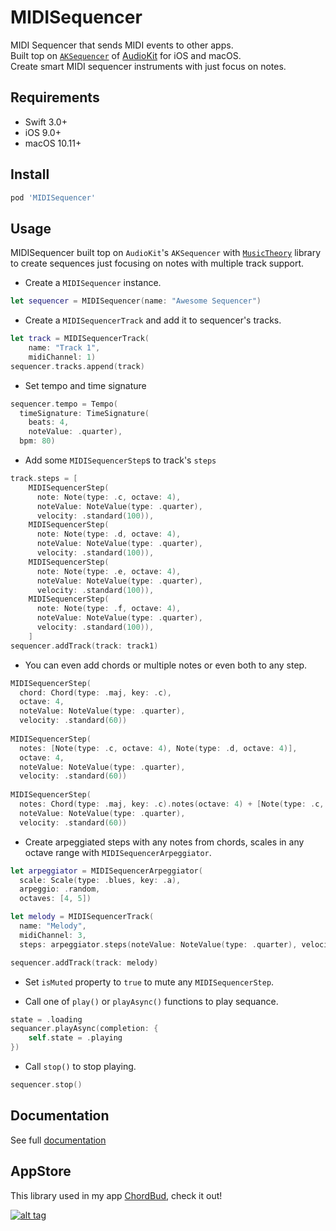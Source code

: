 MIDISequencer
===

MIDI Sequencer that sends MIDI events to other apps.  
Built top on [`AKSequencer`](https://github.com/AudioKit/AudioKit/blob/master/AudioKit/Common/MIDI/Sequencer/AKSequencer.swift) of [AudioKit](https://github.com/AudioKit/AudioKit) for iOS and macOS.  
Create smart MIDI sequencer instruments with just focus on notes.

Requirements
----

- Swift 3.0+
- iOS 9.0+
- macOS 10.11+

Install
----

``` ruby
pod 'MIDISequencer'
```

Usage
----

MIDISequencer built top on `AudioKit`'s `AKSequencer` with [`MusicTheory`](https://github.com/cemolcay/MusicTheory) library to create sequences just focusing on notes with multiple track support.

- Create a `MIDISequencer` instance.  

``` swift
let sequencer = MIDISequencer(name: "Awesome Sequencer")
```
  
- Create a `MIDISequencerTrack` and add it to sequencer's tracks.  

``` swift
let track = MIDISequencerTrack(
	name: "Track 1", 
	midiChannel: 1)
sequencer.tracks.append(track)
```

- Set tempo and time signature

``` swift
sequencer.tempo = Tempo(
  timeSignature: TimeSignature(
    beats: 4,
    noteValue: .quarter),
  bpm: 80)
```

- Add some `MIDISequencerStep`s to track's `steps`

``` swift
track.steps = [
	MIDISequencerStep(
	  note: Note(type: .c, octave: 4),
	  noteValue: NoteValue(type: .quarter),
	  velocity: .standard(100)),
	MIDISequencerStep(
	  note: Note(type: .d, octave: 4),
	  noteValue: NoteValue(type: .quarter),
	  velocity: .standard(100)),
	MIDISequencerStep(
	  note: Note(type: .e, octave: 4),
	  noteValue: NoteValue(type: .quarter),
	  velocity: .standard(100)),
	MIDISequencerStep(
	  note: Note(type: .f, octave: 4),
	  noteValue: NoteValue(type: .quarter),
	  velocity: .standard(100)),
	]
sequencer.addTrack(track: track1)
```

- You can even add chords or multiple notes or even both to any step.

``` swift
MIDISequencerStep(
  chord: Chord(type: .maj, key: .c),
  octave: 4,
  noteValue: NoteValue(type: .quarter),
  velocity: .standard(60))
  
MIDISequencerStep(
  notes: [Note(type: .c, octave: 4), Note(type: .d, octave: 4)],
  octave: 4,
  noteValue: NoteValue(type: .quarter),
  velocity: .standard(60))
  
MIDISequencerStep(
  notes: Chord(type: .maj, key: .c).notes(octave: 4) + [Note(type: .c, octave: 4), Note(type: .d, octave: 4)],
  noteValue: NoteValue(type: .quarter),
  velocity: .standard(60))
```

- Create arpeggiated steps with any notes from chords, scales in any octave range with `MIDISequencerArpeggiator`.

``` swift
let arpeggiator = MIDISequencerArpeggiator(
  scale: Scale(type: .blues, key: .a),
  arpeggio: .random,
  octaves: [4, 5])

let melody = MIDISequencerTrack(
  name: "Melody",
  midiChannel: 3,
  steps: arpeggiator.steps(noteValue: NoteValue(type: .quarter), velocity: .random(min: 80, max: 120)))

sequencer.addTrack(track: melody)
```

- Set `isMuted` property to `true` to mute any `MIDISequencerStep`.

- Call one of `play()` or `playAsync()` functions to play sequance.

``` swift
state = .loading
sequancer.playAsync(completion: {
	self.state = .playing
})
```

- Call `stop()` to stop playing.

``` swift
sequencer.stop()
```

Documentation
----

See full [documentation](https://cemolcay.github.io/MIDISequencer)

AppStore
----

This library used in my app [ChordBud](https://itunes.apple.com/us/app/chordbud-chord-progressions/id1313017378?mt=8), check it out!
  
[![alt tag](https://linkmaker.itunes.apple.com/assets/shared/badges/en-us/appstore-lrg.svg)](https://itunes.apple.com/us/app/chordbud-chord-progressions/id1313017378?mt=8)

